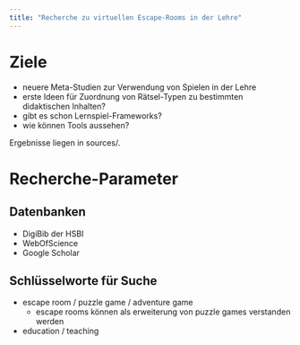 ```yaml
---
title: "Recherche zu virtuellen Escape-Rooms in der Lehre"
---
```


# Ziele

- neuere Meta-Studien zur Verwendung von Spielen in der Lehre
- erste Ideen für Zuordnung von Rätsel-Typen zu bestimmten didaktischen Inhalten?
- gibt es schon Lernspiel-Frameworks?
- wie können Tools aussehen?

Ergebnisse liegen in sources/.

# Recherche-Parameter

## Datenbanken

- DigiBib der HSBI
- WebOfScience
- Google Scholar

## Schlüsselworte für Suche

- escape room / puzzle game / adventure game
  - escape rooms können als erweiterung von puzzle games verstanden werden
- education / teaching
